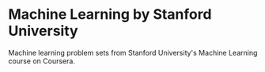 # Machine Learning by Stanford University
Machine learning problem sets from Stanford University's Machine Learning course on Coursera.